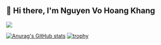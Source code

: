 ## 👋 Hi there, I'm Nguyen Vo Hoang Khang

![](https://komarev.com/ghpvc/?username=HoangKhang5207)

[![Anurag's GitHub stats](https://github-readme-stats.vercel.app/api?username=HoangKhang5207&show_icons=true&theme=radical)](https://github.com/anuraghazra/github-readme-stats) 
[![trophy](https://github-profile-trophy.vercel.app/?username=HoangKhang5207&theme=onedark&row=2&column=3)](https://github.com/ryo-ma/github-profile-trophy)

<!--
**HoangKhang5207/HoangKhang5207** is a ✨ _special_ ✨ repository because its `README.md` (this file) appears on your GitHub profile.

Here are some ideas to get you started:

- 🔭 I’m currently working on ...
- 🌱 I’m currently learning ...
- 👯 I’m looking to collaborate on ...
- 🤔 I’m looking for help with ...
- 💬 Ask me about ...
- 📫 How to reach me: ...
- 😄 Pronouns: ...
- ⚡ Fun fact: ...
-->
